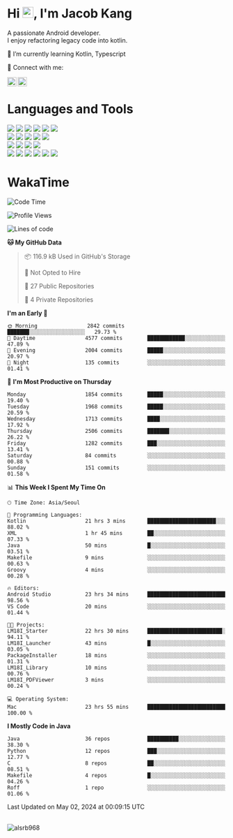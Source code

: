 # Hi <img src="https://media.giphy.com/media/hvRJCLFzcasrR4ia7z/giphy.gif" width="25px">, I'm Jacob Kang
A passionate Android developer.
</br>
I enjoy refactoring legacy code into kotlin.

🌱 I’m currently learning Kotlin, Typescript

🤝 Connect with me:

<a href="https://www.linkedin.com/in/minkyu-kang-b7477b1b2/"><img align="left" src="https://raw.githubusercontent.com/yushi1007/yushi1007/main/images/linkedin.svg" alt="Minkyu Kang | LinkedIn" width="21px"/></a>
<a href="https://www.instagram.com/_jacob_kang/"><img align="left" src="https://raw.githubusercontent.com/yushi1007/yushi1007/main/images/instagram.svg" alt="Jacob Kang | Instagram" width="21px"/></a>

</br>

# Languages and Tools

<div align="left">
<img src="https://img.shields.io/badge/java-007396?logo=java&logoColor=white"/>
<img src="https://img.shields.io/badge/kotlin-7F52FF?logo=kotlin&logoColor=white"/>
<img src="https://img.shields.io/badge/python-3776AB?logo=python&logoColor=white"/>
<img src="https://img.shields.io/badge/bash shell-4EAA25?logo=gnubash&logoColor=white"/>
<img src="https://img.shields.io/badge/c-A8B9CC?logo=c&logoColor=white"/>
<img src="https://img.shields.io/badge/c++-00599C?logo=c%2b%2b&logoColor=white"/>
</div>
<div align="left">
<img src="https://img.shields.io/badge/git-F05032?logo=git&logoColor=white"/>
<img src="https://img.shields.io/badge/github-181717?logo=github&logoColor=white"/>
<img src="https://img.shields.io/badge/mysql-4479A1?logo=mysql&logoColor=white"/>
<img src="https://img.shields.io/badge/sqlite-003B57?logo=sqlite&logoColor=white"/>
<img src="https://img.shields.io/badge/amazon AWS-232F3E?logo=amazonaws&logoColor=white"/>
</div>
<div align="left">
<img src="https://img.shields.io/badge/android-3DDC84?logo=android&logoColor=white"/>
<img src="https://img.shields.io/badge/linux-FCC624?logo=linux&logoColor=white"/>
<img src="https://img.shields.io/badge/flask-000000?logo=flask&logoColor=white"/>
<img src="https://img.shields.io/badge/arduino-00979D?logo=arduino&logoColor=white"/>
</div>
<div align="left">
<img src="https://img.shields.io/badge/slack-4A154B?logo=slack&logoColor=white"/>
<img src="https://img.shields.io/badge/notion-000000?logo=notion&logoColor=white"/>
<img src="https://img.shields.io/badge/jira-0052CC?logo=jira&logoColor=white"/>
<img src="https://img.shields.io/badge/postman-FF6C37?logo=postman&logoColor=white"/>
<img src="https://img.shields.io/badge/intellij-000000?logo=intellijidea&logoColor=white"/>
<img src="https://img.shields.io/badge/pycharm-000000?logo=pycharm&logoColor=white"/>
</div>

# WakaTime

<!--START_SECTION:waka-->
![Code Time](http://img.shields.io/badge/Code%20Time-3%2C746%20hrs%2027%20mins-blue)

![Profile Views](http://img.shields.io/badge/Profile%20Views-0-blue)

![Lines of code](https://img.shields.io/badge/From%20Hello%20World%20I%27ve%20Written-7.1%20million%20lines%20of%20code-blue)

**🐱 My GitHub Data** 

> 📦 116.9 kB Used in GitHub's Storage 
 > 
> 🚫 Not Opted to Hire
 > 
> 📜 27 Public Repositories 
 > 
> 🔑 4 Private Repositories 
 > 
**I'm an Early 🐤** 

```text
🌞 Morning                2842 commits        ███████░░░░░░░░░░░░░░░░░░   29.73 % 
🌆 Daytime                4577 commits        ████████████░░░░░░░░░░░░░   47.89 % 
🌃 Evening                2004 commits        █████░░░░░░░░░░░░░░░░░░░░   20.97 % 
🌙 Night                  135 commits         ░░░░░░░░░░░░░░░░░░░░░░░░░   01.41 % 
```
📅 **I'm Most Productive on Thursday** 

```text
Monday                   1854 commits        █████░░░░░░░░░░░░░░░░░░░░   19.40 % 
Tuesday                  1968 commits        █████░░░░░░░░░░░░░░░░░░░░   20.59 % 
Wednesday                1713 commits        ████░░░░░░░░░░░░░░░░░░░░░   17.92 % 
Thursday                 2506 commits        ███████░░░░░░░░░░░░░░░░░░   26.22 % 
Friday                   1282 commits        ███░░░░░░░░░░░░░░░░░░░░░░   13.41 % 
Saturday                 84 commits          ░░░░░░░░░░░░░░░░░░░░░░░░░   00.88 % 
Sunday                   151 commits         ░░░░░░░░░░░░░░░░░░░░░░░░░   01.58 % 
```


📊 **This Week I Spent My Time On** 

```text
🕑︎ Time Zone: Asia/Seoul

💬 Programming Languages: 
Kotlin                   21 hrs 3 mins       ██████████████████████░░░   88.02 % 
XML                      1 hr 45 mins        ██░░░░░░░░░░░░░░░░░░░░░░░   07.33 % 
Java                     50 mins             █░░░░░░░░░░░░░░░░░░░░░░░░   03.51 % 
Makefile                 9 mins              ░░░░░░░░░░░░░░░░░░░░░░░░░   00.63 % 
Groovy                   4 mins              ░░░░░░░░░░░░░░░░░░░░░░░░░   00.28 % 

🔥 Editors: 
Android Studio           23 hrs 34 mins      █████████████████████████   98.56 % 
VS Code                  20 mins             ░░░░░░░░░░░░░░░░░░░░░░░░░   01.44 % 

🐱‍💻 Projects: 
LM18I_Starter            22 hrs 30 mins      ████████████████████████░   94.11 % 
LM18I_Launcher           43 mins             █░░░░░░░░░░░░░░░░░░░░░░░░   03.05 % 
PackageInstaller         18 mins             ░░░░░░░░░░░░░░░░░░░░░░░░░   01.31 % 
LM18I_Library            10 mins             ░░░░░░░░░░░░░░░░░░░░░░░░░   00.76 % 
LM18I_PDFViewer          3 mins              ░░░░░░░░░░░░░░░░░░░░░░░░░   00.24 % 

💻 Operating System: 
Mac                      23 hrs 55 mins      █████████████████████████   100.00 % 
```

**I Mostly Code in Java** 

```text
Java                     36 repos            ██████████░░░░░░░░░░░░░░░   38.30 % 
Python                   12 repos            ███░░░░░░░░░░░░░░░░░░░░░░   12.77 % 
C                        8 repos             ██░░░░░░░░░░░░░░░░░░░░░░░   08.51 % 
Makefile                 4 repos             █░░░░░░░░░░░░░░░░░░░░░░░░   04.26 % 
Roff                     1 repo              ░░░░░░░░░░░░░░░░░░░░░░░░░   01.06 % 
```




 Last Updated on May 02, 2024 at 00:09:15 UTC
<!--END_SECTION:waka-->

</br>

<div align="left">
<img align="left" src="https://github-readme-stats.vercel.app/api/top-langs?username=alsrb968&show_icons=true&locale=en&layout=compact&theme=dark" alt="alsrb968" />
</div>
